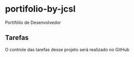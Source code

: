 # portifolio-by-jcsl

Portifólio de Desenvolvedor

## Tarefas

O controle das tarefas desse projeto será realizado no GitHub